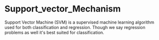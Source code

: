 # Support_vector_Mechanism
Support Vector Machine (SVM) is a supervised machine learning algorithm used for both classification and regression. Though we say regression problems as well it's best suited for classification.
